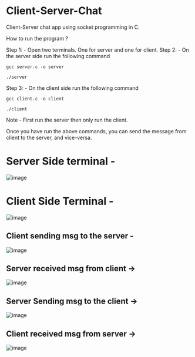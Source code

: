# Client-Server-Chat
Client-Server chat app using socket programming in C. 

How to run the program ?

Step 1: - Open two terminals. One for server and one for client.
Step 2: - On the server side run the following command

`gcc server.c -o server`

`./server`

Step 3: - On the client side run the following command

`gcc client.c -o client`

`./client`

Note - First run the server then only run the client. 

Once you have run the above commands, you can send the message from client to the server, and vice-versa.

# Server Side terminal - 

![image](https://user-images.githubusercontent.com/76958447/233823126-dddb4a2c-a440-4d91-ac81-71a0199e7767.png)


# Client Side Terminal - 

![image](https://user-images.githubusercontent.com/76958447/233823174-fcaf2281-b04c-4325-a944-da6f39db980d.png)


## Client sending msg to the server - 
![image](https://user-images.githubusercontent.com/76958447/233823416-db63e23a-0ab0-40bc-9735-8fbcc77bc151.png)


## Server received msg from client ->
![image](https://user-images.githubusercontent.com/76958447/233823432-cd0485a1-e1fa-4de4-bf04-5c32f6a0f99c.png)


## Server Sending msg to the client ->
![image](https://user-images.githubusercontent.com/76958447/233823456-ec1f8ee8-3134-4a0e-a1b5-63d68ca1d5f5.png)


## Client received msg from server ->
![image](https://user-images.githubusercontent.com/76958447/233823479-1c49225c-650d-4353-b1d1-4e8d8c114641.png)
